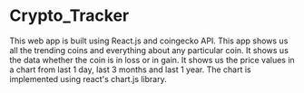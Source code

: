 # Crypto_Tracker
This web app is built using React.js and coingecko API. This app shows us all the trending coins and everything about any particular coin.  It shows us the data whether the coin is in loss or in gain. It shows us the price values in a chart from last 1 day, last 3 months and last 1 year. The chart is implemented using react's chart.js library.

